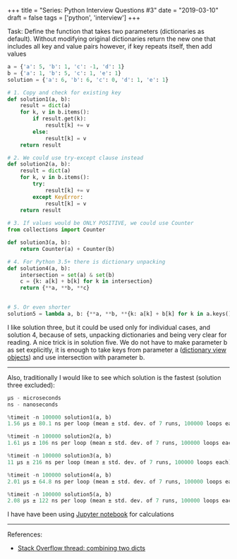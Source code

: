 +++
title = "Series: Python Interview Questions #3"
date = "2019-03-10"
draft = false
tags = ['python', 'interview']
+++

Task: Define the function that takes two parameters (dictionaries as default). Without modifying original dictionaries return the new one that includes all key and value pairs
however, if key repeats itself, then add values

```python
a = {'a': 5, 'b': 1, 'c': -1, 'd': 1}
b = {'a': 1, 'b': 5, 'c': 1, 'e': 1}
solution = {'a': 6, 'b': 6, 'c': 0, 'd': 1, 'e': 1}
```

<!--more-->

```python
# 1. Copy and check for existing key
def solution1(a, b):
    result = dict(a)
    for k, v in b.items():
        if result.get(k):
            result[k] += v
        else:
            result[k] = v
    return result

# 2. We could use try-except clause instead
def solution2(a, b):
    result = dict(a)
    for k, v in b.items():
        try:
            result[k] += v
        except KeyError:
            result[k] = v
    return result
    
# 3. If values would be ONLY POSITIVE, we could use Counter
from collections import Counter

def solution3(a, b):
    return Counter(a) + Counter(b)

# 4. For Python 3.5+ there is dictionary unpacking
def solution4(a, b):
    intersection = set(a) & set(b)
    c = {k: a[k] + b[k] for k in intersection}
    return {**a, **b, **c}
    

# 5. Or even shorter
solution5 = lambda a, b: {**a, **b, **{k: a[k] + b[k] for k in a.keys() & b}}
```

I like solution three, but it could be used only for individual cases, and solution 4, because of
sets, unpacking dictionaries and being very clear for reading. A nice trick is in solution five. We do not have to make parameter b as set explicitly, it is enough to take keys from parameter a ([dictionary view objects](https://docs.python.org/release/3.3.0/library/stdtypes.html#dict-views)) and use intersection with parameter b. 

---

Also, traditionally I would like to see which solution is the fastest (solution three excluded):

```python
µs - microseconds
ns - nanoseconds

%timeit -n 100000 solution1(a, b)
1.56 µs ± 80.1 ns per loop (mean ± std. dev. of 7 runs, 100000 loops each)

%timeit -n 100000 solution2(a, b)
1.61 µs ± 106 ns per loop (mean ± std. dev. of 7 runs, 100000 loops each)

%timeit -n 100000 solution3(a, b)
11 µs ± 216 ns per loop (mean ± std. dev. of 7 runs, 100000 loops each)

%timeit -n 100000 solution4(a, b)
2.01 µs ± 64.8 ns per loop (mean ± std. dev. of 7 runs, 100000 loops each)

%timeit -n 100000 solution5(a, b)
2.08 µs ± 122 ns per loop (mean ± std. dev. of 7 runs, 100000 loops each)
```

I have have been using [Jupyter notebook](https://github.com/pbedn/hugo-blog/blob/master/src/combine_two_dicts_and_add_values_if_repeating.ipynb) for calculations 

---

References:

* [Stack Overflow thread: combining two dicts](https://stackoverflow.com/questions/11011756/is-there-any-pythonic-way-to-combine-two-dicts-adding-values-for-keys-that-appe/11011846?fbclid=IwAR0TDEIuWeCkmHJw3UyBrsLdnrymq-AXyel9ox1oOaxFK6xe9m7gS3008qI)
